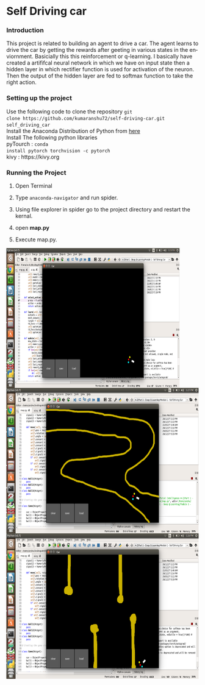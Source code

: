 <!DOCTYPE HTML PUBLIC "-//W3C//DTD HTML 4.0 Transitional//EN">
<html>
<body lang="en-IN" dir="ltr">
<h1>Self Driving car 
</h1>
<h3 class="western">Introduction</h3>
<p>This project is related to building an agent to drive a car. The
agent learns to drive the car by getting the rewards after geeting in
various states in the enviornment. Basicially this this reinforcement
or q-learning. I basically have created a artififcal neural network
in which we have on input state then a hidden layer in which
rectifier function is used for activation of the neuron. Then the
output of the hidden layer are fed to softmax function to take the
right action. 
</p>
<h3 class="western">Setting up the project</h3>
<p>Use the following code to clone the repository <code class="western">git
clone https://github.com/kumaranshu72/self-driving-car.git
self_driving_car </code><br/>
Install the Anaconda Distribution of
Python from <a href="https://anaconda.org/anaconda/python">here</a>
<br/>
Install The following python libraries<br/>
pyTourch : <code class="western">conda
install pytorch torchvision -c pytorch</code><br/>
kivy :
https://kivy.org 
</p>
<h3 class="western">Running the Project</h3>
<ol>
	<li/>
<p style="margin-bottom: 0cm">Open Terminal 
	</p>
	<li/>
<p style="margin-bottom: 0cm">Type <code class="western">anaconda-navigator</code>
	and run spider. 
	</p>
	<li/>
<p style="margin-bottom: 0cm">Using file explorer in spider go
	to the project directory and restart the kernal. 
	</p>
	<li/>
<p style="margin-bottom: 0cm">open <b>map.py</b> 
	</p>
	<li/>
<p>Execute map.py.</p>
	
</ol>
<p><img src="README_md_d2f9bfddc9f76199.png" name="Image1" align="left" width="454" height="367" border="0"/>
		</p>
<p><img src="README_md_649b632d102a0164.png" name="Image3" align="left" width="680" height="382" border="0"/>
<br/>
<br/>
</p>
<p><img src="README_md_1cfac943102d9f58.png" name="Image2" align="left" width="680" height="382" border="0"/>
<br/>
<br/>

</p>
<p><br/>
<br/>

</p>

</body>
</html>
